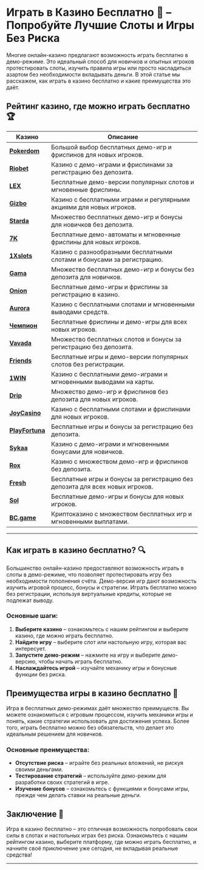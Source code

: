 # Играть в Казино Бесплатно 🎰 – Попробуйте Лучшие Слоты и Игры Без Риска

Многие онлайн-казино предлагают возможность играть бесплатно в демо-режиме. Это идеальный способ для новичков и опытных игроков протестировать слоты, изучить правила игры или просто насладиться азартом без необходимости вкладывать деньги. В этой статье мы расскажем, как играть в казино бесплатно и какие преимущества это даёт.

## Рейтинг казино, где можно играть бесплатно 🏆

| Казино             | Описание                                                                                  |
|--------------------|-------------------------------------------------------------------------------------------|
| [**Pokerdom**](https://brandplay.link/4k77v2yx)      | Большой выбор бесплатных демо-игр и фриспинов для новых игроков.                          |
| [**Riobet**](https://brandplay.link/7xBLTPyj)        | Казино с демо-играми и фриспинами за регистрацию без депозита.                             |
| [**LEX**](https://brandplay.link/zW4hdDFV)           | Бесплатные демо-версии популярных слотов и мгновенные фриспины.                           |
| [**Gizbo**](https://brandplay.link/bprXw4YV)         | Казино с бесплатными играми и регулярными акциями для новых игроков.                      |
| [**Starda**](https://brandplay.link/fB7xwRFL)        | Множество бесплатных демо-игр и бонусы для новичков без депозита.                         |
| [**7K**](https://brandplay.link/BvQyFShp)            | Бесплатные демо-автоматы и мгновенные фриспины для новых игроков.                         |
| [**1Xslots**](https://brandplay.link/hSB1khtr)       | Казино с разнообразными бесплатными слотами и бонусами за регистрацию.                    |
| [**Gama**](https://brandplay.link/j6NMKsDz)          | Множество бесплатных демо-игр и бонусы без депозита для новичков.                         |
| [**Onion**](https://brandplay.link/zBGRVpQ9)         | Бесплатные демо-игры и фриспины за регистрацию в казино.                                  |
| [**Aurora**](https://10trafic-stat2.com/click/668546556bcc6313411604bd/6766/13032/subaccount)        | Казино с бесплатными слотами и мгновенными выводами средств.                             |
| [**Чемпион**](https://temon-gter.cfd/go/lRq?p80412p304504pcc44t17455)       | Бесплатные фриспины и демо-игры для всех новых игроков.                                  |
| [**Vavada**](https://vavadapartner.pro/?promo=ea5c9275-6854-4505-94fc-95ab18221945-linkb2)        | Множество бесплатных слотов и бонусы за регистрацию без депозита.                        |
| [**Friends**](https://gofriends.run/linkb2)       | Бесплатные игры и демо-версии популярных слотов без регистрации.                         |
| [**1WIN**](https://brandplay.link/smXVpBbG)          | Казино с бесплатными демо-играми и мгновенными выводами на карты.                        |
| [**Drip**](https://drp-ircp01.com/c07e6a3db)          | Множество демо-игр и фриспинов без депозита для новых игроков.                           |
| [**JoyCasino**](https://rpc30.call2me.pro/?/ru/registration?apkpop=0&partner=p24970p3291217pc98f)     | Казино с бесплатными слотами и фриспинами для новых игроков.                             |
| [**PlayFortuna**](https://fortunapromo.net/alt/playfortuna/registration?0dc4a9362a71feb7e3f165fb8e766f70)   | Бесплатные игры и бонусы за регистрацию без депозита.                                    |
| [**Sykaa**](https://s-two-way.com/?source=linkb2&pid=30697)         | Казино с демо-играми и мгновенными бонусами для новичков.                                 |
| [**Rox**](https://rox-pvwfpjgcxe.com/cb1ee18a5)           | Казино с множеством демо-игр и фриспинов без депозита.                                   |
| [**Fresh**](https://fresh-eumwkxwao.com/c3f7b485d)         | Бесплатные игры и бонусы за регистрацию без депозита для всех новых игроков.             |
| [**Sol**](https://sol-mmtdzfbaco.com/cb2415bca)           | Бесплатные демо-игры и бонусы для новых игроков.                                         |
| [**BC.game**](https://partnerbcgame.com/dcc53d441)        | Криптоказино с множеством бесплатных игр и мгновенными выплатами.                        |

---

## Как играть в казино бесплатно? 🔍

Большинство онлайн-казино предоставляют возможность играть в слоты в демо-режиме, что позволяет протестировать игру без необходимости пополнения счёта. Демо-версии игр дают возможность изучить игровой процесс, бонусы и стратегии. Играть бесплатно можно без регистрации, используя виртуальные кредиты, которые не подлежат выводу.

### Основные шаги:

1. **Выберите казино** – ознакомьтесь с нашим рейтингом и выберите казино, где можно играть бесплатно.
2. **Найдите игру** – выберите слот или настольную игру, которая вас интересует.
3. **Запустите демо-режим** – нажмите на игру и выберите демо-версию, чтобы начать играть бесплатно.
4. **Наслаждайтесь игрой** – изучайте механику игры и бонусные функции без риска.

## Преимущества игры в казино бесплатно 🌟

Игра в бесплатных демо-режимах даёт множество преимуществ. Вы можете ознакомиться с игровым процессом, изучить механики игры и понять, какие стратегии использовать для достижения успеха. Более того, играть бесплатно можно без обязательств, что делает это идеальным решением для новичков.

### Основные преимущества:

- **Отсутствие риска** – играйте без реальных вложений, не рискуя своими деньгами.
- **Тестирование стратегий** – используйте демо-режим для разработки своих стратегий в игре.
- **Изучение бонусов** – ознакомьтесь с функциями и бонусами игры, прежде чем делать ставки на реальные деньги.

## Заключение 🎲

Игра в казино бесплатно – это отличная возможность попробовать свои силы в слотах и настольных играх без риска. Ознакомьтесь с нашим рейтингом казино, выберите платформу, где можно играть бесплатно, и начните своё приключение уже сегодня, не вкладывая реальные средства!

---

